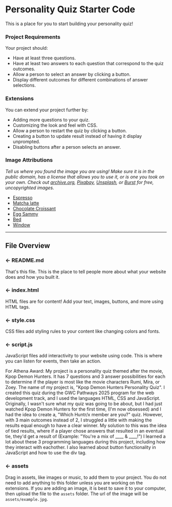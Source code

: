 # Personality Quiz Starter Code

This is a place for you to start building your personality quiz!

### Project Requirements
Your project should:
- Have at least three questions.
- Have at least two answers to each question that correspond to the quiz outcomes.
- Allow a person to select an answer by clicking a button.
- Display different outcomes for different combinations of answer selections.


### Extensions
You can extend your project further by:
- Adding more questions to your quiz.
- Customizing the look and feel with CSS.
- Allow a person to restart the quiz by clicking a button.
- Creating a button to update result instead of having it display unprompted.
- Disabling buttons after a person selects an answer.


### Image Attributions
*Tell us where you found the image you are using! Make sure it is in the public domain, has a license that allows you to use it, or is one you took on your own. Check out [archive.org](https://archive.org/), [Pixabay](https://pixabay.com/), [Unsplash](https://unsplash.com/), or [Burst](https://burst.shopify.com/) for free, uncopyrighted images.*
- [Espresso](https://pixabay.com/photos/coffee-espresso-short-cup-mug-731330/)
- [Matcha latte](https://pixabay.com/photos/matcha-green-tea-latt%C3%A9-heart-2683990/)
- [Chocolate Croissant](https://pixabay.com/photos/chocolate-croissant-bakery-hunger-4840779/)
- [Egg Sammy](https://pixabay.com/photos/bacon-egg-and-cheese-2834906/)
- [Bed](https://pixabay.com/photos/bed-pillows-headboard-bedroom-2167288/)
- [Window](https://pixabay.com/photos/window-window-seat-cushions-2227301/)

---

## File Overview

### ← README.md

That's this file. This is the place to tell people more about what your website does and how you built it. 

### ← index.html

HTML files are for content! Add your text, images, buttons, and more using HTML tags.

### ← style.css

CSS files add styling rules to your content like changing colors and fonts. 

### ← script.js

JavaScript files add interactivity to your website using code. This is where you can listen for events, then take an action.


For Athena Award:
My project is a personality quiz themed after the movie, Kpop Demon Hunters. It has 7 questions and 3 answer possibilities for each to determine if the player is most like the movie characters Rumi, Mira, or Zoey. The name of my project is, "Kpop Demon Hunters Personality Quiz". I created this quiz during the GWC Pathways 2025 program for the web development track, and I used the languages HTML, CSS and JavaScript. Originally, I wasn't sure what my quiz was going to be about, but I had just watched Kpop Demon Hunters for the first time, (I'm now obsessed) and I had the idea to create a, "Which Huntr/x member are you?" quiz. However, with 3 main outcomes instead of 2, I struggled a little with making the results equal enough to have a clear winner. My solution to this was the idea of tied results, where if a player chose answers that resulted in an eventual tie, they'd get a result of (Example: "You're a mix of ____ & ____!") I learned a lot about these 3 programming languages during this project, including how they interact with eachother. I also learned about button functionality in JavaScript and how to use the div tag.

### ← assets

Drag in assets, like images or music, to add them to your project. You do not need to add anything to this folder unless you are working on the extensions. If you are adding an image, it is best to save it to your computer, then upload the file to the `assets` folder. The url of the image will be `assets/example.jpg`.
